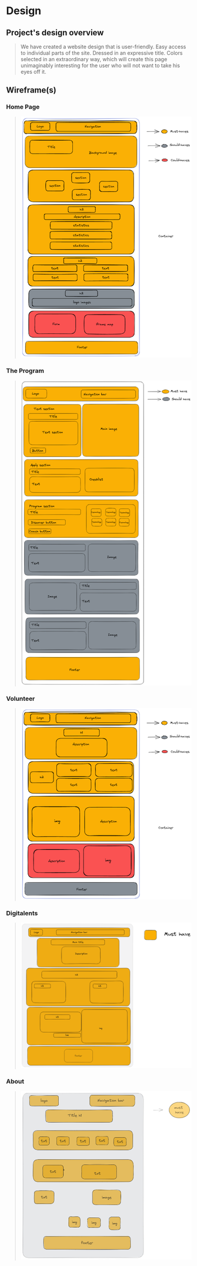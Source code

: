 # Design

## Project's design overview

> We have created a website design that is user-friendly. Easy access to
> individual parts of the site. Dressed in an expressive title. Colors selected
> in an extraordinary way, which will create this page unimaginably interesting
> for the user who will not want to take his eyes off it.

## Wireframe(s)

### Home Page

> ![Design](../public/design_home.png)

### The Program

> ![Design](../public/design_program.png)

### Volunteer

> ![Design](../public/design_volunteer.png)

### Digitalents

> ![Design](../public/design_digitalents.png)

### About

> ![Design](../public/design_about.png)
